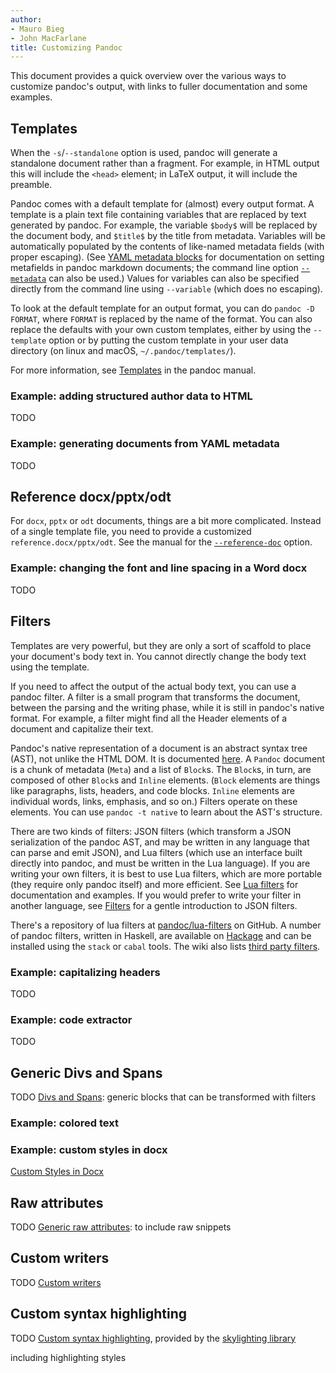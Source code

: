 ```yaml
---
author:
- Mauro Bieg
- John MacFarlane
title: Customizing Pandoc
---
```


This document provides a quick overview over the various ways to
customize pandoc's output, with links to fuller documentation
and some examples.

## Templates

When the `-s`/`--standalone` option is used, pandoc will
generate a standalone document rather than a fragment.
For example, in HTML output this will include the
`<head>` element; in LaTeX output, it will include the
preamble.

Pandoc comes with a default template for (almost) every output
format. A template is a plain text file containing variables
that are replaced by text generated by pandoc.  For example,
the variable `$body$` will be replaced by the document body,
and `$title$` by the title from metadata.  Variables will
be automatically populated by the contents of like-named
metadata fields (with proper escaping).  (See
[YAML metadata blocks](/MANUAL.html#extension-yaml_metadata_block)
for documentation on setting metafields in pandoc markdown
documents; the command line option
[`--metadata`](/MANUAL.html#option--metadata) can also be
used.) Values for variables can also be specified directly
from the command line using `--variable` (which does no escaping).

To look at the default template for an output format, you can do
`pandoc -D FORMAT`, where `FORMAT` is replaced by the name of
the format.  You can also replace the defaults with your
own custom templates, either by using the `--template` option
or by putting the custom template in your user data directory
(on linux and macOS, `~/.pandoc/templates/`).

For more information, see [Templates](/MANUAL.html#templates) in
the pandoc manual.

### Example: adding structured author data to HTML

TODO

### Example: generating documents from YAML metadata

TODO <!-- Example of generating a structured document,
say, a table, from structured YAML metadata using
just the control structures in pandoc's template
language. -->

## Reference docx/pptx/odt

For `docx`, `pptx` or `odt` documents, things are a bit more
complicated. Instead of a single template file, you need to
provide a customized `reference.docx/pptx/odt`.
See the manual for the
[`--reference-doc`](/MANUAL.html#option--reference-doc) option.

### Example: changing the font and line spacing in a Word docx

TODO

## Filters

Templates are very powerful, but they are only a sort of scaffold to
place your document's body text in. You cannot directly change the
body text using the template.

If you need to affect the output of the actual body text, you
can use a pandoc filter. A filter is a small program that
transforms the document, between the parsing and the writing phase,
while it is still in pandoc's native format. For example,
a filter might find all the Header elements of a document
and capitalize their text.

Pandoc's native representation of a document is an
abstract syntax tree (AST), not unlike the HTML DOM. It is
documented
[here](https://hackage.haskell.org/package/pandoc-types/docs/Text-Pandoc-Definition.html). A `Pandoc` document is a chunk of
metadata (`Meta`) and a list of `Block`s. The `Block`s, in
turn, are composed of other `Block`s and `Inline` elements.
(`Block` elements are things like paragraphs, lists, headers,
and code blocks. `Inline` elements are individual words,
links, emphasis, and so on.) Filters operate on these
elements.  You can use `pandoc -t native` to learn about the
AST's structure.

There are two kinds of filters: JSON filters (which transform a
JSON serialization of the pandoc AST, and may be written in any
language that can parse and emit JSON), and Lua filters (which
use an interface built directly into pandoc, and must be written
in the Lua language).  If you are writing your own filters, it
is best to use Lua filters, which are more portable (they
require only pandoc itself) and more efficient.  See [Lua
filters](lua-filters.html) for documentation and examples.  If
you would prefer to write your filter in another language, see
[Filters](filters.html) for a gentle introduction to JSON
filters.

There's a repository of lua filters at
[pandoc/lua-filters](https://github.com/pandoc/lua-filters)
on GitHub.  A number of pandoc filters, written in
Haskell, are available on
[Hackage](https://hackage.haskell.org/packages/search?terms=pandoc+filter)
and can be installed using the `stack` or `cabal` tools.
The wiki also lists [third party
filters](https://github.com/jgm/pandoc/wiki/Pandoc-Filters).

### Example: capitalizing headers

TODO

### Example: code extractor

TODO

## Generic Divs and Spans

TODO
[Divs and Spans](/MANUAL.html#divs-and-spans): generic blocks
that can be transformed with filters

### Example: colored text


### Example: custom styles in docx

[Custom Styles in Docx](/MANUAL.html#custom-styles-in-docx)

## Raw attributes

TODO
[Generic raw attributes](/MANUAL.html#generic-raw-attribute):
to include raw snippets

## Custom writers

TODO
[Custom writers](/MANUAL.html#custom-writers)

## Custom syntax highlighting

TODO
[Custom syntax highlighting](/MANUAL.html#syntax-highlighting),
provided by the [skylighting
library](https://github.com/jgm/skylighting)

including highlighting styles

